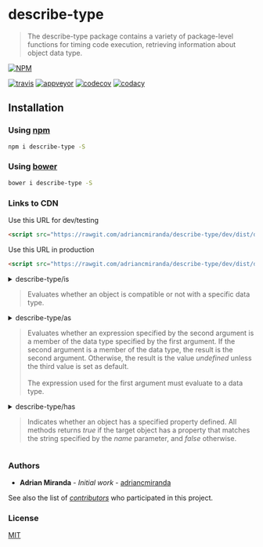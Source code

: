 # describe-type
> The describe-type package contains a variety of package-level functions for timing code execution, retrieving information about object data type.

[![NPM][nodei_status_image]][nodei_status_url]

[![travis][travis]][travis-url]
[![appveyor][appveyor]][appveyor-url]
[![codecov][codecov]][codecov-url]
[![codacy][codacy]][codacy-url]

<!-- [![saucelabs][saucelabs]][saucelabs-url] -->

## Installation

### Using [npm](https://www.npmjs.com/package/npm "A package manager for everything")
```bash
npm i describe-type -S 
```

### Using [bower](https://www.bower.io "A package manager for the web")
```bash
bower i describe-type -S 
```

### Links to CDN

Use this URL for dev/testing

```html
<script src="https://rawgit.com/adriancmiranda/describe-type/dev/dist/describe-type.umd.js"></script>
```

Use this URL in production

```html
<script src="https://rawgit.com/adriancmiranda/describe-type/dev/dist/describe-type.umd.min.js"></script>
```

<details><summary><a>describe-type/is</a>

> Evaluates whether an object is compatible or not with a specific data type.

</summary><p>

:heavy_exclamation_mark:
Use the _[is.a](#api-a.an.type)_, _[is.an](#api-a.an.type)_ or _[is.type](#api-a.an.type)_ function instead of the _instanceof_ or
_[toString.call][toString.call]_ function for type comparisons. 

#### Arguments

- **datatype**:[Function][Function] — The data type used to evaluate the _expression_ argument.
- **expression**:any — The value to check against the data type specified.

##### Result
- [Boolean][Boolean] — A value of _true_ if _datatype_ is compatible with the data type specified in _expression_, and _false_ otherwise.

#### Example 

The following example creates an instance of the _Sprite_ class named _mySprite_ and uses the _[is.type](#api-a.an.type)_ function to test whether _mySprite_ is an instance of the _Sprite_.

```js
class Sprite {}
var mySprite = new Sprite();
console.log(is.type(Sprite, mySprite)); // true
console.log(is.type(Number, mySprite)); // false
console.log(is.type(Function, mySprite)); // false
```

### API

##### Common
- [a](#api-a.an.type)(expected :Function, value :any) :boolean
- [an](#api-a.an.type)(expected :Function, value :any) :boolean
- [type](#api-a.an.type)(expected :Function, value :any) :boolean
- [instanceOf](#api-instanceOf)(expected :Function, value :any) :boolean
- [defined](#api-defined)(value :any) :boolean
- [undef](#api-undef)(value :any) :boolean
- [nil](#api-nil)(value :any) :boolean
- [unfilled](#api-unfilled)(value :any) :boolean
- [filled](#api-filled)(value :any) :boolean
- [empty](#api-empty)(value :any) :boolean
- [equal](#api-equal)(valueA :any, valueB :any) :boolean
- [primitive](#api-primitive)(value :any) :boolean
- [exotic](#api-exotic)(value :any) :boolean
- [enumerable](#api-enumerable)(value :any) :boolean
- [hosted](#api-hosted)(key :string | number, host :object) :boolean
- [within](#api-within)(value :number, start :number, finish :number) :boolean

##### Arguments
- [args](#api-args)(value :any) :boolean
- [args.empty](#api-args.empty)(value :any) :boolean

##### Array
- [arraylike](#api-arraylike)(value :any) :boolean
- [arraylike.empty](#api-arraylike.empty)(value :any) :boolean
- [array](#api-array)(value :any) :boolean
- [array.of](#api-array.of)(expected :Function, value :any) :boolean
- [array.empty](#api-array.empty)(value :any) :boolean

##### Object
- [object](#api-object)(value :any) :boolean
- [object.empty](#api-object.empty)(value :any) :boolean

##### RegExp
- [regexp](#api-regexp)(value :any) :boolean
- [regexp.string](#api-regexp.string)(value :any) :boolean
- [regexp.flags](#api-regexp.flags)(value :any) :boolean

##### Stream
- [stream](#api-stream)(value :any) :boolean
- [stream.duplex](#api-stream.duplex)(value :any) :boolean
- [stream.transform](#api-stream.transform)(value :any) :boolean
- [stream.readable](#api-stream.readable)(value :any) :boolean
- [stream.writable](#api-stream.writable)(value :any) :boolean

##### String
- [string](#api-string)(value :any) :boolean
- [string.empty](#api-string.empty)(value :any) :boolean

##### Function
- [fn](#api-fn)(value :any) :boolean
- [fn.native](#api-fn.native)(value :any) :boolean
- [fn.callable](#api-fn.callable)(value :any) :boolean
- [fn.caste](#api-fn.caste)(value :any) :boolean

##### Boolean
- [bool](#api-bool)(value :any) :boolean

##### Date
- [date](#api-date)(value :any) :boolean

##### Number
- [number](#api-number)(value :any) :boolean
- [numeric](#api-numeric)(value :any) :boolean
- [int](#api-int)(value :any) :boolean
- [uint](#api-uint)(value :any) :boolean
- [infinity](#api-infinity)(value :any) :boolean
- [nan](#api-nan)(value :any) :boolean
- [odd](#api-odd)(value :any) :boolean
- [even](#api-even)(value :any) :boolean
- [decimal](#api-decimal)(value :any) :boolean
- [min](#api-min)(value: any, others: any[]) :boolean
- [max](#api-max)(value: any, others: any[]) :boolean

##### Error
- [error](#api-error)(value :any) :boolean

##### Symbol
- [symbol](#api-symbol)(value :any) :boolean

##### Element
- [element](#api-element)(value :any) :boolean

##### Buffer
- [buffer](#api-buffer)(value :any) :boolean

##### JSON
- [jsonlike](#api-jsonlike)(value :any) :boolean

##### Encoded binary
- [base64](#api-base64)(value :any) :boolean
- [hex](#api-hex)(value :any) :boolean

##### Colors
- [hexadecimal](#api-hexadecimal)(value :any) :boolean
- [rgb](#api-rgb)(value :any) :boolean
- [rgba](#api-rgba)(value :any) :boolean
<hr>


#### Common

<!-- is/a, an or type -->

<table id="api-a.an.type"><thead><tr>
<th width="90" align="center">☔️</th>
<th width="790" align="left"><a href="#common">▴</a>is: A, An or Type</th>
</tr></thead><tbody>
<tr><td>

[UMD][umd:is] </td><td>
  
```html
<script src="https://rawgit.com/adriancmiranda/describe-type/master/dist/describe-type.is.umd.js"></script>
<script>is.a(expected, value);</script>
```
</td></tr><tr style="background-color: #fff!important;"><td>

[CJS][cjs:is/type] </td><td>

```js
const an = require('describe-type/is/an');
an(expected, value);
```
</td></tr><tr><td>

[ES6][es6:is/type] </td><td>

```js
import type from 'describe-type/is/type.next';
type(expected, value);
```
</td></tr></tbody></table>


<!-- is/instanceOf -->

<table id="api-instanceOf"><thead><tr>
<th width="90" align="center">☔️</th>
<th width="790" align="left"><a href="#common">▴</a>is: Instance of</th>
</tr></thead><tbody>
<tr><td>

[UMD][umd:is] </td><td>
  
```html
<script src="https://rawgit.com/adriancmiranda/describe-type/master/dist/describe-type.is.umd.js"></script>
<script>is.instanceOf(expected, value);</script>
```
</td></tr><tr style="background-color: #fff!important;"><td>

[CJS][cjs:is/instanceOf] </td><td>

```js
const instanceOf = require('describe-type/is/instanceOf');
instanceOf(expected, value);
```
</td></tr><tr><td>

[ES6][es6:is/instanceOf] </td><td>

```js
import instanceOf from 'describe-type/is/instanceOf.next';
instanceOf(expected, value);
```
</td></tr></tbody></table>


<!-- is/defined -->

<table id="api-defined"><thead><tr>
<th width="90" align="center">☔️</th>
<th width="790" align="left"><a href="#common">▴</a>is: Defined</th>
</tr></thead><tbody>
<tr><td>

[UMD][umd:is] </td><td>
  
```html
<script src="https://rawgit.com/adriancmiranda/describe-type/master/dist/describe-type.is.umd.js"></script>
<script>is.defined(value);</script>
```
</td></tr><tr style="background-color: #fff!important;"><td>

[CJS][cjs:is/defined] </td><td>

```js
const defined = require('describe-type/is/defined');
defined(value);
```
</td></tr><tr><td>

[ES6][es6:is/defined] </td><td>

```js
import defined from 'describe-type/is/defined.next';
defined(value);
```
</td></tr></tbody></table>


<!-- is/undef -->

<table id="api-undef"><thead><tr>
<th width="90" align="center">☔️</th>
<th width="790" align="left"><a href="#common">▴</a>is: undefined</th>
</tr></thead><tbody>
<tr><td>

[UMD][umd:is] </td><td>
  
```html
<script src="https://rawgit.com/adriancmiranda/describe-type/master/dist/describe-type.is.umd.js"></script>
<script>is.undef(value);</script>
```
</td></tr><tr style="background-color: #fff!important;"><td>

[CJS][cjs:is/undef] </td><td>

```js
const undef = require('describe-type/is/undef');
undef(value);
```
</td></tr><tr><td>

[ES6][es6:is/undef] </td><td>

```js
import undef from 'describe-type/is/undef.next';
undef(value);
```
</td></tr></tbody></table>


<!-- is/nil -->

<table id="api-nil"><thead><tr>
<th width="90" align="center">☔️</th>
<th width="790" align="left"><a href="#common">▴</a>is: null</th>
</tr></thead><tbody>
<tr><td>

[UMD][umd:is] </td><td>
  
```html
<script src="https://rawgit.com/adriancmiranda/describe-type/master/dist/describe-type.is.umd.js"></script>
<script>is.nil(value);</script>
```
</td></tr><tr style="background-color: #fff!important;"><td>

[CJS][cjs:is/nil] </td><td>

```js
const nil = require('describe-type/is/nil');
nil(value);
```
</td></tr><tr><td>

[ES6][es6:is/nil] </td><td>

```js
import nil from 'describe-type/is/nil.next';
nil(value);
```
</td></tr></tbody></table>


<!-- is/unfilled -->

<table id="api-unfilled"><thead><tr>
<th width="90" align="center">☔️</th>
<th width="790" align="left"><a href="#common">▴</a>is: Unfilled</th>
</tr></thead><tbody>
<tr><td>

[UMD][umd:is] </td><td>
  
```html
<script src="https://rawgit.com/adriancmiranda/describe-type/master/dist/describe-type.is.umd.js"></script>
<script>is.unfilled(value);</script>
```
</td></tr><tr style="background-color: #fff!important;"><td>

[CJS][cjs:is/unfilled] </td><td>

```js
const unfilled = require('describe-type/is/unfilled');
unfilled(value);
```
</td></tr><tr><td>

[ES6][es6:is/unfilled] </td><td>

```js
import unfilled from 'describe-type/is/unfilled.next';
unfilled(value);
```
</td></tr></tbody></table>


<!-- is/filled -->

<table id="api-filled"><thead><tr>
<th width="90" align="center">☔️</th>
<th width="790" align="left"><a href="#common">▴</a>is: Filled</th>
</tr></thead><tbody>
<tr><td>

[UMD][umd:is] </td><td>
  
```html
<script src="https://rawgit.com/adriancmiranda/describe-type/master/dist/describe-type.is.umd.js"></script>
<script>is.filled(value);</script>
```
</td></tr><tr style="background-color: #fff!important;"><td>

[CJS][cjs:is/filled] </td><td>

```js
const filled = require('describe-type/is/filled');
filled(value);
```
</td></tr><tr><td>

[ES6][es6:is/filled] </td><td>

```js
import filled from 'describe-type/is/filled.next';
filled(value);
```
</td></tr></tbody></table>


<!-- is/empty -->

<table id="api-empty"><thead><tr>
<th width="90" align="center">☔️</th>
<th width="790" align="left"><a href="#common">▴</a>is: Empty</th>
</tr></thead><tbody>
<tr><td>

[UMD][umd:is] </td><td>
  
```html
<script src="https://rawgit.com/adriancmiranda/describe-type/master/dist/describe-type.is.umd.js"></script>
<script>is.empty(value);</script>
```
</td></tr><tr style="background-color: #fff!important;"><td>

[CJS][cjs:is/empty] </td><td>

```js
const empty = require('describe-type/is/empty');
empty(value);
```
</td></tr><tr><td>

[ES6][es6:is/empty] </td><td>

```js
import empty from 'describe-type/is/empty.next';
empty(value);
```
</td></tr></tbody></table>


<!-- is/equal -->

<table id="api-equal"><thead><tr>
<th width="90" align="center">☔️</th>
<th width="790" align="left"><a href="#common">▴</a>is: Equal</th>
</tr></thead><tbody>
<tr><td>

[UMD][umd:is] </td><td>
  
```html
<script src="https://rawgit.com/adriancmiranda/describe-type/master/dist/describe-type.is.umd.js"></script>
<script>is.equal(valueA, valueB);</script>
```
</td></tr><tr style="background-color: #fff!important;"><td>

[CJS][cjs:is/equal] </td><td>

```js
const equal = require('describe-type/is/equal');
equal(valueA, valueB);
```
</td></tr><tr><td>

[ES6][es6:is/equal] </td><td>

```js
import equal from 'describe-type/is/equal.next';
equal(valueA, valueB);
```
</td></tr></tbody></table>


<!-- is/primitive -->

<table id="api-primitive"><thead><tr>
<th width="90" align="center">☔️</th>
<th width="790" align="left"><a href="#common">▴</a>is: Primitive</th>
</tr></thead><tbody>
<tr><td>

[UMD][umd:is] </td><td>
  
```html
<script src="https://rawgit.com/adriancmiranda/describe-type/master/dist/describe-type.is.umd.js"></script>
<script>is.primitive(value);</script>
```
</td></tr><tr style="background-color: #fff!important;"><td>

[CJS][cjs:is/primitive] </td><td>

```js
const primitive = require('describe-type/is/primitive');
primitive(value);
```
</td></tr><tr><td>

[ES6][es6:is/primitive] </td><td>

```js
import primitive from 'describe-type/is/primitive.next';
primitive(value);
```
</td></tr></tbody></table>


<!-- is/exotic -->

<table id="api-exotic"><thead><tr>
<th width="90" align="center">☔️</th>
<th width="790" align="left"><a href="#common">▴</a>is: Exotic</th>
</tr></thead><tbody>
<tr><td>

[UMD][umd:is] </td><td>
  
```html
<script src="https://rawgit.com/adriancmiranda/describe-type/master/dist/describe-type.is.umd.js"></script>
<script>is.exotic(value);</script>
```
</td></tr><tr style="background-color: #fff!important;"><td>

[CJS][cjs:is/exotic] </td><td>

```js
const exotic = require('describe-type/is/exotic');
exotic(value);
```
</td></tr><tr><td>

[ES6][es6:is/exotic] </td><td>

```js
import exotic from 'describe-type/is/exotic.next';
exotic(value);
```
</td></tr></tbody></table>


<!-- is/enumerable -->

<table id="api-enumerable"><thead><tr>
<th width="90" align="center">☔️</th>
<th width="790" align="left"><a href="#common">▴</a>is: Enumerable</th>
</tr></thead><tbody>
<tr><td>

[UMD][umd:is] </td><td>
  
```html
<script src="https://rawgit.com/adriancmiranda/describe-type/master/dist/describe-type.is.umd.js"></script>
<script>is.enumerable(value);</script>
```
</td></tr><tr style="background-color: #fff!important;"><td>

[CJS][cjs:is/enumerable] </td><td>

```js
const enumerable = require('describe-type/is/enumerable');
enumerable(value);
```
</td></tr><tr><td>

[ES6][es6:is/enumerable] </td><td>

```js
import enumerable from 'describe-type/is/enumerable.next';
enumerable(value);
```
</td></tr></tbody></table>


<!-- is/hosted -->

<table id="api-hosted"><thead><tr>
<th width="90" align="center">☔️</th>
<th width="790" align="left"><a href="#common">▴</a>is: Hosted</th>
</tr></thead><tbody>
<tr><td>

[UMD][umd:is] </td><td>
  
```html
<script src="https://rawgit.com/adriancmiranda/describe-type/master/dist/describe-type.is.umd.js"></script>
<script>is.hosted(key, host);</script>
```
</td></tr><tr style="background-color: #fff!important;"><td>

[CJS][cjs:is/hosted] </td><td>

```js
const hosted = require('describe-type/is/hosted');
hosted(key, host);
```
</td></tr><tr><td>

[ES6][es6:is/hosted] </td><td>

```js
import hosted from 'describe-type/is/hosted.next';
hosted(key, host);
```
</td></tr></tbody></table>


<!-- is/within -->

<table id="api-within"><thead><tr>
<th width="90" align="center">☔️</th>
<th width="790" align="left"><a href="#common">▴</a>is: Within</th>
</tr></thead><tbody>
<tr><td>

[UMD][umd:is] </td><td>
  
```html
<script src="https://rawgit.com/adriancmiranda/describe-type/master/dist/describe-type.is.umd.js"></script>
<script>is.within(value, start, finish);</script>
```
</td></tr><tr style="background-color: #fff!important;"><td>

[CJS][cjs:is/within] </td><td>

```js
const within = require('describe-type/is/within');
within(value, start, finish);
```
</td></tr><tr><td>

[ES6][es6:is/within] </td><td>

```js
import within from 'describe-type/is/within.next';
within(value, start, finish);
```
</td></tr></tbody></table>


#### Arguments

<!-- is/args/ -->

<table id="api-args"><thead><tr>
<th width="90" align="center">☔️</th>
<th width="790" align="left"><a href="#arguments-1">▴</a>is: Arguments</th>
</tr></thead><tbody>
<tr><td>

[UMD][umd:is] </td><td>
  
```html
<script src="https://rawgit.com/adriancmiranda/describe-type/master/dist/describe-type.is.umd.js"></script>
<script>is.args(value);</script>
```
</td></tr><tr style="background-color: #fff!important;"><td>

[CJS][cjs:is/args] </td><td>

```js
const args = require('describe-type/is/args');
args(value);
```
</td></tr><tr><td>

[ES6][es6:is/args] </td><td>

```js
import args from 'describe-type/is/args/index.next';
args(value);
```
</td></tr></tbody></table>


<!-- is/args/empty -->

<table id="api-args.empty"><thead><tr>
<th width="90" align="center">☔️</th>
<th width="790" align="left"><a href="#arguments-1">▴</a>is: Arguments empty</th>
</tr></thead><tbody>
<tr><td>

[UMD][umd:is] </td><td>
  
```html
<script src="https://rawgit.com/adriancmiranda/describe-type/master/dist/describe-type.is.umd.js"></script>
<script>is.args.empty(value);</script>
```
</td></tr><tr style="background-color: #fff!important;"><td>

[CJS][cjs:is/args/args.empty] </td><td>

```js
const argsEmpty = require('describe-type/is/args/args.empty');
argsEmpty(value);
```
</td></tr><tr><td>

[ES6][es6:is/args/args.empty] </td><td>

```js
import argsEmpty from 'describe-type/is/args/args.empty.next';
argsEmpty(value);
```
</td></tr></tbody></table>


#### Array

<!-- is/arraylike/ -->

<table id="api-arraylike"><thead><tr>
<th width="90" align="center">☔️</th>
<th width="790" align="left"><a href="#array">▴</a>is: Arraylike</th>
</tr></thead><tbody>
<tr><td>

[UMD][umd:is] </td><td>
  
```html
<script src="https://rawgit.com/adriancmiranda/describe-type/master/dist/describe-type.is.umd.js"></script>
<script>is.arraylike(value);</script>
```
</td></tr><tr style="background-color: #fff!important;"><td>

[CJS][cjs:is/arraylike] </td><td>

```js
const arraylike = require('describe-type/is/arraylike');
arraylike(value);
```
</td></tr><tr><td>

[ES6][es6:is/arraylike] </td><td>

```js
import arraylike from 'describe-type/is/arraylike/index.next';
arraylike(value);
```
</td></tr></tbody></table>


<!-- is/arraylike/arraylike.empty -->

<table id="api-arraylike.empty"><thead><tr>
<th width="90" align="center">☔️</th>
<th width="790" align="left"><a href="#array">▴</a>is: Arraylike empty</th>
</tr></thead><tbody>
<tr><td>

[UMD][umd:is] </td><td>
  
```html
<script src="https://rawgit.com/adriancmiranda/describe-type/master/dist/describe-type.is.umd.js"></script>
<script>is.arraylike.empty(value);</script>
```
</td></tr><tr style="background-color: #fff!important;"><td>

[CJS][cjs:is/arraylike/arraylike.empty] </td><td>

```js
const arraylikeEmpty = require('describe-type/is/arraylike/arraylike.empty');
arraylikeEmpty(value);
```
</td></tr><tr><td>

[ES6][es6:is/arraylike/arraylike.empty] </td><td>

```js
import arraylikeEmpty from 'describe-type/is/arraylike/arraylike.empty.next';
arraylikeEmpty(value);
```
</td></tr></tbody></table>


<!-- is/array/ -->

<table id="api-array"><thead><tr>
<th width="90" align="center">☔️</th>
<th width="790" align="left"><a href="#array">▴</a>is: Array</th>
</tr></thead><tbody>
<tr><td>

[UMD][umd:is] </td><td>
  
```html
<script src="https://rawgit.com/adriancmiranda/describe-type/master/dist/describe-type.is.umd.js"></script>
<script>is.array(value);</script>
```
</td></tr><tr style="background-color: #fff!important;"><td>

[CJS][cjs:is/array] </td><td>

```js
const array = require('describe-type/is/array');
array(value);
```
</td></tr><tr><td>

[ES6][es6:is/array] </td><td>

```js
import array from 'describe-type/is/array/index.next';
array(value);
```
</td></tr></tbody></table>


<!-- is/array/array.empty -->

<table id="api-array.empty"><thead><tr>
<th width="90" align="center">☔️</th>
<th width="790" align="left"><a href="#array">▴</a>is: Array empty</th>
</tr></thead><tbody>
<tr><td>

[UMD][umd:is] </td><td>
  
```html
<script src="https://rawgit.com/adriancmiranda/describe-type/master/dist/describe-type.is.umd.js"></script>
<script>is.array.empty(value);</script>
```
</td></tr><tr style="background-color: #fff!important;"><td>

[CJS][cjs:is/array/array.empty] </td><td>

```js
const arrayEmpty = require('describe-type/is/array/array.empty');
arrayEmpty(value);
```
</td></tr><tr><td>

[ES6][es6:is/array/array.empty] </td><td>

```js
import arrayEmpty from 'describe-type/is/array/array.empty.next';
arrayEmpty(value);
```
</td></tr></tbody></table>

<!-- is/array/array.of -->

<table id="api-array.of"><thead><tr>
<th width="90" align="center">☔️</th>
<th width="790" align="left"><a href="#array">▴</a>is: Array of</th>
</tr></thead><tbody>
<tr><td>

[UMD][umd:is] </td><td>
  
```html
<script src="https://rawgit.com/adriancmiranda/describe-type/master/dist/describe-type.is.umd.js"></script>
<script>is.array.of(value);</script>
```
</td></tr><tr style="background-color: #fff!important;"><td>

[CJS][cjs:is/array/array.of] </td><td>

```js
const arrayOf = require('describe-type/is/array/array.of');
arrayOf(value);
```
</td></tr><tr><td>

[ES6][es6:is/array/array.of] </td><td>

```js
import arrayOf from 'describe-type/is/array/array.of.next';
arrayOf(value);
```
</td></tr></tbody></table>


#### Object

<!-- is/object/ -->

<table id="api-object"><thead><tr>
<th width="90" align="center">☔️</th>
<th width="790" align="left"><a href="#object">▴</a>is: Object</th>
</tr></thead><tbody>
<tr><td>

[UMD][umd:is] </td><td>
  
```html
<script src="https://rawgit.com/adriancmiranda/describe-type/master/dist/describe-type.is.umd.js"></script>
<script>is.object(value);</script>
```
</td></tr><tr style="background-color: #fff!important;"><td>

[CJS][cjs:is/object] </td><td>

```js
const object = require('describe-type/is/object');
object(value);
```
</td></tr><tr><td>

[ES6][es6:is/object] </td><td>

```js
import object from 'describe-type/is/object/index.next';
object(value);
```
</td></tr></tbody></table>


<!-- is/object/object.empty -->

<table id="api-object.empty"><thead><tr>
<th width="90" align="center">☔️</th>
<th width="790" align="left"><a href="#object">▴</a>is: Object empty</th>
</tr></thead><tbody>
<tr><td>

[UMD][umd:is] </td><td>
  
```html
<script src="https://rawgit.com/adriancmiranda/describe-type/master/dist/describe-type.is.umd.js"></script>
<script>is.object.empty(value);</script>
```
</td></tr><tr style="background-color: #fff!important;"><td>

[CJS][cjs:is/object/object.empty] </td><td>

```js
const objectEmpty = require('describe-type/is/object/object.empty');
objectEmpty(value);
```
</td></tr><tr><td>

[ES6][es6:is/object/object.empty] </td><td>

```js
import objectEmpty from 'describe-type/is/object/object.empty.next';
objectEmpty(value);
```
</td></tr></tbody></table>


#### RegExp

<!-- is/regexp/ -->

<table id="api-regexp"><thead><tr>
<th width="90" align="center">☔️</th>
<th width="790" align="left"><a href="#regexp">▴</a>is: RegExp</th>
</tr></thead><tbody>
<tr><td>

[UMD][umd:is] </td><td>
  
```html
<script src="https://rawgit.com/adriancmiranda/describe-type/master/dist/describe-type.is.umd.js"></script>
<script>is.regexp(value);</script>
```
</td></tr><tr style="background-color: #fff!important;"><td>

[CJS][cjs:is/regexp] </td><td>

```js
const regexp = require('describe-type/is/regexp');
regexp(value);
```
</td></tr><tr><td>

[ES6][es6:is/regexp] </td><td>

```js
import regexp from 'describe-type/is/regexp/index.next';
regexp(value);
```
</td></tr></tbody></table>


<!-- is/regexp/regexp.string -->

<table id="api-regexp.string"><thead><tr>
<th width="90" align="center">☔️</th>
<th width="790" align="left"><a href="#regexp">▴</a>is: RegExp String</th>
</tr></thead><tbody>
<tr><td>

[UMD][umd:is] </td><td>
  
```html
<script src="https://rawgit.com/adriancmiranda/describe-type/master/dist/describe-type.is.umd.js"></script>
<script>is.regexp.string(value);</script>
```
</td></tr><tr style="background-color: #fff!important;"><td>

[CJS][cjs:is/regexp/regexp.string] </td><td>

```js
const regexpString = require('describe-type/is/regexp/regexp.string');
regexpString(value);
```
</td></tr><tr><td>

[ES6][es6:is/regexp/regexp.string] </td><td>

```js
import regexpString from 'describe-type/is/regexp/regexp.string.next';
regexpString(value);
```
</td></tr></tbody></table>


<!-- is/regexp/regexp.flags -->

<table id="api-regexp.flags"><thead><tr>
<th width="90" align="center">☔️</th>
<th width="790" align="left"><a href="#regexp">▴</a>is: RegExp Flags</th>
</tr></thead><tbody>
<tr><td>

[UMD][umd:is] </td><td>
  
```html
<script src="https://rawgit.com/adriancmiranda/describe-type/master/dist/describe-type.is.umd.js"></script>
<script>is.regexp.flags(value);</script>
```
</td></tr><tr style="background-color: #fff!important;"><td>

[CJS][cjs:is/regexp/regexp.flags] </td><td>

```js
const regexpFlags = require('describe-type/is/regexp/regexp.flags');
regexpFlags(value);
```
</td></tr><tr><td>

[ES6][es6:is/regexp/regexp.flags] </td><td>

```js
import regexpFlags from 'describe-type/is/regexp/regexp.flags.next';
regexpFlags(value);
```
</td></tr></tbody></table>


#### Stream

<!-- is/stream/ -->

<table id="api-stream"><thead><tr>
<th width="90" align="center">☔️</th>
<th width="790" align="left"><a href="#stream">▴</a>is: Stream</th>
</tr></thead><tbody>
<tr><td>

[UMD][umd:is] </td><td>
  
```html
<script src="https://rawgit.com/adriancmiranda/describe-type/master/dist/describe-type.is.umd.js"></script>
<script>is.stream(value);</script>
```
</td></tr><tr style="background-color: #fff!important;"><td>

[CJS][cjs:is/stream] </td><td>

```js
const stream = require('describe-type/is/stream');
stream(value);
```
</td></tr><tr><td>

[ES6][es6:is/stream] </td><td>

```js
import stream from 'describe-type/is/stream/index.next';
stream(value);
```
</td></tr></tbody></table>


<!-- is/stream/stream.duplex -->

<table id="api-stream.duplex"><thead><tr>
<th width="90" align="center">☔️</th>
<th width="790" align="left"><a href="#stream">▴</a>is: Stream duplex</th>
</tr></thead><tbody>
<tr><td>

[UMD][umd:is] </td><td>
  
```html
<script src="https://rawgit.com/adriancmiranda/describe-type/master/dist/describe-type.is.umd.js"></script>
<script>is.stream.duplex(value);</script>
```
</td></tr><tr style="background-color: #fff!important;"><td>

[CJS][cjs:is/stream/stream.duplex] </td><td>

```js
const streamDuplex = require('describe-type/is/stream/stream.duplex');
streamDuplex(value);
```
</td></tr><tr><td>

[ES6][es6:is/stream/stream.duplex] </td><td>

```js
import streamDuplex from 'describe-type/is/stream/stream.duplex.next';
streamDuplex(value);
```
</td></tr></tbody></table>


<!-- is/stream/stream.transform -->

<table id="api-stream.transform"><thead><tr>
<th width="90" align="center">☔️</th>
<th width="790" align="left"><a href="#stream">▴</a>is: Stream transform</th>
</tr></thead><tbody>
<tr><td>

[UMD][umd:is] </td><td>
  
```html
<script src="https://rawgit.com/adriancmiranda/describe-type/master/dist/describe-type.is.umd.js"></script>
<script>is.stream.transform(value);</script>
```
</td></tr><tr style="background-color: #fff!important;"><td>

[CJS][cjs:is/stream/stream.transform] </td><td>

```js
const streamTransform = require('describe-type/is/stream/stream.transform');
streamTransform(value);
```
</td></tr><tr><td>

[ES6][es6:is/stream/stream.transform] </td><td>

```js
import streamTransform from 'describe-type/is/stream/stream.transform.next';
streamTransform(value);
```
</td></tr></tbody></table>


<!-- is/stream/stream.readable -->

<table id="api-stream.readable"><thead><tr>
<th width="90" align="center">☔️</th>
<th width="790" align="left"><a href="#stream">▴</a>is: Stream readable</th>
</tr></thead><tbody>
<tr><td>

[UMD][umd:is] </td><td>
  
```html
<script src="https://rawgit.com/adriancmiranda/describe-type/master/dist/describe-type.is.umd.js"></script>
<script>is.stream.readable(value);</script>
```
</td></tr><tr style="background-color: #fff!important;"><td>

[CJS][cjs:is/stream/stream.readable] </td><td>

```js
const streamReadable = require('describe-type/is/stream/stream.readable');
streamReadable(value);
```
</td></tr><tr><td>

[ES6][es6:is/stream/stream.readable] </td><td>

```js
import streamReadable from 'describe-type/is/stream/stream.readable.next';
streamReadable(value);
```
</td></tr></tbody></table>


<!-- is/stream/stream.writable -->

<table id="api-stream.writable"><thead><tr>
<th width="90" align="center">☔️</th>
<th width="790" align="left"><a href="#stream">▴</a>is: Stream writable</th>
</tr></thead><tbody>
<tr><td>

[UMD][umd:is] </td><td>
  
```html
<script src="https://rawgit.com/adriancmiranda/describe-type/master/dist/describe-type.is.umd.js"></script>
<script>is.stream.writable(value);</script>
```
</td></tr><tr style="background-color: #fff!important;"><td>

[CJS][cjs:is/stream/stream.writable] </td><td>

```js
const streamWritable = require('describe-type/is/stream/stream.writable');
streamWritable(value);
```
</td></tr><tr><td>

[ES6][es6:is/stream/stream.writable] </td><td>

```js
import streamWritable from 'describe-type/is/stream/stream.writable.next';
streamWritable(value);
```
</td></tr></tbody></table>


#### String

<!-- is/string/ -->

<table id="api-string"><thead><tr>
<th width="90" align="center">☔️</th>
<th width="790" align="left"><a href="#string">▴</a>is: String</th>
</tr></thead><tbody>
<tr><td>

[UMD][umd:is] </td><td>
  
```html
<script src="https://rawgit.com/adriancmiranda/describe-type/master/dist/describe-type.is.umd.js"></script>
<script>is.string(value);</script>
```
</td></tr><tr style="background-color: #fff!important;"><td>

[CJS][cjs:is/string] </td><td>

```js
const string = require('describe-type/is/string');
string(value);
```
</td></tr><tr><td>

[ES6][es6:is/string] </td><td>

```js
import string from 'describe-type/is/string/index.next';
string(value);
```
</td></tr></tbody></table>


<!-- is/string/string.empty -->

<table id="api-string.empty"><thead><tr>
<th width="90" align="center">☔️</th>
<th width="790" align="left"><a href="#string">▴</a>is: String empty</th>
</tr></thead><tbody>
<tr><td>

[UMD][umd:is] </td><td>
  
```html
<script src="https://rawgit.com/adriancmiranda/describe-type/master/dist/describe-type.is.umd.js"></script>
<script>is.string.empty(value);</script>
```
</td></tr><tr style="background-color: #fff!important;"><td>

[CJS][cjs:is/string/string.empty] </td><td>

```js
const stringEmpty = require('describe-type/is/string/string.empty');
stringEmpty(value);
```
</td></tr><tr><td>

[ES6][es6:is/string/string.empty] </td><td>

```js
import stringEmpty from 'describe-type/is/string/string.empty.next';
stringEmpty(value);
```
</td></tr></tbody></table>


#### Function

<!-- is/fn/ -->

<table id="api-fn"><thead><tr>
<th width="90" align="center">☔️</th>
<th width="790" align="left"><a href="#function">▴</a>is: Function</th>
</tr></thead><tbody>
<tr><td>

[UMD][umd:is] </td><td>
  
```html
<script src="https://rawgit.com/adriancmiranda/describe-type/master/dist/describe-type.is.umd.js"></script>
<script>is.fn(value);</script>
```
</td></tr><tr style="background-color: #fff!important;"><td>

[CJS][cjs:is/fn] </td><td>

```js
const fn = require('describe-type/is/fn');
fn(value);
```
</td></tr><tr><td>

[ES6][es6:is/fn] </td><td>

```js
import fn from 'describe-type/is/fn/index.next';
fn(value);
```
</td></tr></tbody></table>


<!-- is/fn/fn.native -->

<table id="api-fn.native"><thead><tr>
<th width="90" align="center">☔️</th>
<th width="790" align="left"><a href="#function">▴</a>is: Function Native</th>
</tr></thead><tbody>
<tr><td>

[UMD][umd:is] </td><td>
  
```html
<script src="https://rawgit.com/adriancmiranda/describe-type/master/dist/describe-type.is.umd.js"></script>
<script>is.fn.native(value);</script>
```
</td></tr><tr style="background-color: #fff!important;"><td>

[CJS][cjs:is/fn/fn.native] </td><td>

```js
const fnNative = require('describe-type/is/fn/fn.native');
fnNative(value);
```
</td></tr><tr><td>

[ES6][es6:is/fn/fn.native] </td><td>

```js
import fnNative from 'describe-type/is/fn/fn.native.next';
fnNative(value);
```
</td></tr></tbody></table>


<!-- is/fn/fn.callable -->

<table id="api-fn.callable"><thead><tr>
<th width="90" align="center">☔️</th>
<th width="790" align="left"><a href="#function">▴</a>is: Function Callable</th>
</tr></thead><tbody>
<tr><td>

[UMD][umd:is] </td><td>
  
```html
<script src="https://rawgit.com/adriancmiranda/describe-type/master/dist/describe-type.is.umd.js"></script>
<script>is.fn.callable(value);</script>
```
</td></tr><tr style="background-color: #fff!important;"><td>

[CJS][cjs:is/fn/fn.callable] </td><td>

```js
const fnCallable = require('describe-type/is/fn/fn.callable');
fnCallable(value);
```
</td></tr><tr><td>

[ES6][es6:is/fn/fn.callable] </td><td>

```js
import fnCallable from 'describe-type/is/fn/fn.callable.next';
fnCallable(value);
```
</td></tr></tbody></table>


<!-- is/fn/fn.caste -->

<table id="api-fn.caste"><thead><tr>
<th width="90" align="center">☔️</th>
<th width="790" align="left"><a href="#function">▴</a>is: Class</th>
</tr></thead><tbody>
<tr><td>

[UMD][umd:is] </td><td>

```html
<script src="https://rawgit.com/adriancmiranda/describe-type/master/dist/describe-type.is.umd.js"></script>
<script>is.fn.caste(value);</script>
```
</td></tr><tr style="background-color: #fff!important;"><td>

[CJS][cjs:is/fn/fn.caste] </td><td>

```js
const fnCaste = require('describe-type/is/fn/fn.caste');
fnCaste(value);
```
</td></tr><tr><td>

[ES6][es6:is/fn/fn.caste] </td><td>

```js
import fnCaste from 'describe-type/is/fn/fn.caste.next';
fnCaste(value);
```
</td></tr></tbody></table>


#### Boolean

<!-- is/bool -->

<table id="api-bool"><thead><tr>
<th width="90" align="center">☔️</th>
<th width="790" align="left"><a href="#boolean">▴</a>is: Boolean</th>
</tr></thead><tbody>
<tr><td>

[UMD][umd:is] </td><td>
  
```html
<script src="https://rawgit.com/adriancmiranda/describe-type/master/dist/describe-type.is.umd.js"></script>
<script>is.bool(value);</script>
```
</td></tr><tr style="background-color: #fff!important;"><td>

[CJS][cjs:is/bool] </td><td>

```js
const bool = require('describe-type/is/bool');
bool(value);
```
</td></tr><tr><td>

[ES6][es6:is/bool] </td><td>

```js
import bool from 'describe-type/is/bool.next';
bool(value);
```
</td></tr></tbody></table>


#### Date

<!-- is/date -->

<table id="api-date"><thead><tr>
<th width="90" align="center">☔️</th>
<th width="790" align="left"><a href="#date">▴</a>is: Date</th>
</tr></thead><tbody>
<tr><td>

[UMD][umd:is] </td><td>
  
```html
<script src="https://rawgit.com/adriancmiranda/describe-type/master/dist/describe-type.is.umd.js"></script>
<script>is.date(value);</script>
```
</td></tr><tr style="background-color: #fff!important;"><td>

[CJS][cjs:is/date] </td><td>

```js
const date = require('describe-type/is/date');
date(value);
```
</td></tr><tr><td>

[ES6][es6:is/date] </td><td>

```js
import date from 'describe-type/is/date.next';
date(value);
```
</td></tr></tbody></table>

#### Number

<!-- is/number -->

<table id="api-number"><thead><tr>
<th width="90" align="center">☔️</th>
<th width="790" align="left"><a href="#number">▴</a>is: Number</th>
</tr></thead><tbody>
<tr><td>

[UMD][umd:is] </td><td>
  
```html
<script src="https://rawgit.com/adriancmiranda/describe-type/master/dist/describe-type.is.umd.js"></script>
<script>is.number(value);</script>
```
</td></tr><tr style="background-color: #fff!important;"><td>

[CJS][cjs:is/number] </td><td>

```js
const number = require('describe-type/is/number');
number(value);
```
</td></tr><tr><td>

[ES6][es6:is/number] </td><td>

```js
import number from 'describe-type/is/number.next';
number(value);
```
</td></tr></tbody></table>


<!-- is/numeric -->

<table id="api-numeric"><thead><tr>
<th width="90" align="center">☔️</th>
<th width="790" align="left"><a href="#number">▴</a>is: Numeric</th>
</tr></thead><tbody>
<tr><td>

[UMD][umd:is] </td><td>
  
```html
<script src="https://rawgit.com/adriancmiranda/describe-type/master/dist/describe-type.is.umd.js"></script>
<script>is.numeric(value);</script>
```
</td></tr><tr style="background-color: #fff!important;"><td>

[CJS][cjs:is/numeric] </td><td>

```js
const numeric = require('describe-type/is/numeric');
numeric(value);
```
</td></tr><tr><td>

[ES6][es6:is/numeric] </td><td>

```js
import numeric from 'describe-type/is/numeric.next';
numeric(value);
```
</td></tr></tbody></table>


<!-- is/int -->

<table id="api-int"><thead><tr>
<th width="90" align="center">☔️</th>
<th width="790" align="left"><a href="#number">▴</a>is: Integer</th>
</tr></thead><tbody>
<tr><td>

[UMD][umd:is] </td><td>
  
```html
<script src="https://rawgit.com/adriancmiranda/describe-type/master/dist/describe-type.is.umd.js"></script>
<script>is.int(value);</script>
```
</td></tr><tr style="background-color: #fff!important;"><td>

[CJS][cjs:is/int] </td><td>

```js
const int = require('describe-type/is/int');
int(value);
```
</td></tr><tr><td>

[ES6][es6:is/int] </td><td>

```js
import int from 'describe-type/is/int.next';
int(value);
```
</td></tr></tbody></table>


<!-- is/uint -->

<table id="api-uint"><thead><tr>
<th width="90" align="center">☔️</th>
<th width="790" align="left"><a href="#number">▴</a>is: Unsigned integer</th>
</tr></thead><tbody>
<tr><td>

[UMD][umd:is] </td><td>
  
```html
<script src="https://rawgit.com/adriancmiranda/describe-type/master/dist/describe-type.is.umd.js"></script>
<script>is.uint(value);</script>
```
</td></tr><tr style="background-color: #fff!important;"><td>

[CJS][cjs:is/uint] </td><td>

```js
const uint = require('describe-type/is/uint');
uint(value);
```
</td></tr><tr><td>

[ES6][es6:is/uint] </td><td>

```js
import uint from 'describe-type/is/uint.next';
uint(value);
```
</td></tr></tbody></table>


<!-- is/infinity -->

<table id="api-infinity"><thead><tr>
<th width="90" align="center">☔️</th>
<th width="790" align="left"><a href="#number">▴</a>is: Infinity</th>
</tr></thead><tbody>
<tr><td>

[UMD][umd:is] </td><td>
  
```html
<script src="https://rawgit.com/adriancmiranda/describe-type/master/dist/describe-type.is.umd.js"></script>
<script>is.infinity(value);</script>
```
</td></tr><tr style="background-color: #fff!important;"><td>

[CJS][cjs:is/infinity] </td><td>

```js
const infinity = require('describe-type/is/infinity');
infinity(value);
```
</td></tr><tr><td>

[ES6][es6:is/infinity] </td><td>

```js
import infinity from 'describe-type/is/infinity.next';
infinity(value);
```
</td></tr></tbody></table>


<!-- is/nan -->

<table id="api-nan"><thead><tr>
<th width="90" align="center">☔️</th>
<th width="790" align="left"><a href="#number">▴</a>is: NaN</th>
</tr></thead><tbody>
<tr><td>

[UMD][umd:is] </td><td>
  
```html
<script src="https://rawgit.com/adriancmiranda/describe-type/master/dist/describe-type.is.umd.js"></script>
<script>is.nan(value);</script>
```
</td></tr><tr style="background-color: #fff!important;"><td>

[CJS][cjs:is/nan] </td><td>

```js
const nan = require('describe-type/is/nan');
nan(value);
```
</td></tr><tr><td>

[ES6][es6:is/nan] </td><td>

```js
import nan from 'describe-type/is/nan.next';
nan(value);
```
</td></tr></tbody></table>


<!-- is/odd -->

<table id="api-odd"><thead><tr>
<th width="90" align="center">☔️</th>
<th width="790" align="left"><a href="#number">▴</a>is: Odd</th>
</tr></thead><tbody>
<tr><td>

[UMD][umd:is] </td><td>
  
```html
<script src="https://rawgit.com/adriancmiranda/describe-type/master/dist/describe-type.is.umd.js"></script>
<script>is.odd(value);</script>
```
</td></tr><tr style="background-color: #fff!important;"><td>

[CJS][cjs:is/odd] </td><td>

```js
const odd = require('describe-type/is/odd');
odd(value);
```
</td></tr><tr><td>

[ES6][es6:is/odd] </td><td>

```js
import odd from 'describe-type/is/odd.next';
odd(value);
```
</td></tr></tbody></table>


<!-- is/even -->

<table id="api-even"><thead><tr>
<th width="90" align="center">☔️</th>
<th width="790" align="left"><a href="#number">▴</a>is: Even</th>
</tr></thead><tbody>
<tr><td>

[UMD][umd:is] </td><td>
  
```html
<script src="https://rawgit.com/adriancmiranda/describe-type/master/dist/describe-type.is.umd.js"></script>
<script>is.even(value);</script>
```
</td></tr><tr style="background-color: #fff!important;"><td>

[CJS][cjs:is/even] </td><td>

```js
const even = require('describe-type/is/even');
even(value);
```
</td></tr><tr><td>

[ES6][es6:is/even] </td><td>

```js
import even from 'describe-type/is/even.next';
even(value);
```
</td></tr></tbody></table>


<!-- is/decimal -->

<table id="api-decimal"><thead><tr>
<th width="90" align="center">☔️</th>
<th width="790" align="left"><a href="#number">▴</a>is: Decimal</th>
</tr></thead><tbody>
<tr><td>

[UMD][umd:is] </td><td>
  
```html
<script src="https://rawgit.com/adriancmiranda/describe-type/master/dist/describe-type.is.umd.js"></script>
<script>is.decimal(value);</script>
```
</td></tr><tr style="background-color: #fff!important;"><td>

[CJS][cjs:is/decimal] </td><td>

```js
const decimal = require('describe-type/is/decimal');
decimal(value);
```
</td></tr><tr><td>

[ES6][es6:is/decimal] </td><td>

```js
import decimal from 'describe-type/is/decimal.next';
decimal(value);
```
</td></tr></tbody></table>


<!-- is/min -->

<table id="api-min"><thead><tr>
<th width="90" align="center">☔️</th>
<th width="790" align="left"><a href="#number">▴</a>is: Minimum</th>
</tr></thead><tbody>
<tr><td>

[UMD][umd:is] </td><td>
  
```html
<script src="https://rawgit.com/adriancmiranda/describe-type/master/dist/describe-type.is.umd.js"></script>
<script>is.min(value, others);</script>
```
</td></tr><tr style="background-color: #fff!important;"><td>

[CJS][cjs:is/min] </td><td>

```js
const min = require('describe-type/is/min');
min(value, others);
```
</td></tr><tr><td>

[ES6][es6:is/min] </td><td>

```js
import min from 'describe-type/is/min.next';
min(value, others);
```
</td></tr></tbody></table>


<!-- is/max -->

<table id="api-max"><thead><tr>
<th width="90" align="center">☔️</th>
<th width="790" align="left"><a href="#number">▴</a>is: Maximum</th>
</tr></thead><tbody>
<tr><td>

[UMD][umd:is] </td><td>
  
```html
<script src="https://rawgit.com/adriancmiranda/describe-type/master/dist/describe-type.is.umd.js"></script>
<script>is.max(value, others);</script>
```
</td></tr><tr style="background-color: #fff!important;"><td>

[CJS][cjs:is/max] </td><td>

```js
const max = require('describe-type/is/max');
max(value, others);
```
</td></tr><tr><td>

[ES6][es6:is/max] </td><td>

```js
import max from 'describe-type/is/max.next';
max(value, others);
```
</td></tr></tbody></table>


#### Error

<!-- is/error -->

<table id="api-error"><thead><tr>
<th width="90" align="center">☔️</th>
<th width="790" align="left"><a href="#error">▴</a>is: Error</th>
</tr></thead><tbody>
<tr><td>

[UMD][umd:is] </td><td>
  
```html
<script src="https://rawgit.com/adriancmiranda/describe-type/master/dist/describe-type.is.umd.js"></script>
<script>is.error(value);</script>
```
</td></tr><tr style="background-color: #fff!important;"><td>

[CJS][cjs:is/error] </td><td>

```js
const error = require('describe-type/is/error');
error(value);
```
</td></tr><tr><td>

[ES6][es6:is/error] </td><td>

```js
import error from 'describe-type/is/error.next';
error(value);
```
</td></tr></tbody></table>


#### Symbol

<!-- is/symbol -->

<table id="api-symbol"><thead><tr>
<th width="90" align="center">☔️</th>
<th width="790" align="left"><a href="#symbol">▴</a>is: Symbol</th>
</tr></thead><tbody>
<tr><td>

[UMD][umd:is] </td><td>
  
```html
<script src="https://rawgit.com/adriancmiranda/describe-type/master/dist/describe-type.is.umd.js"></script>
<script>is.symbol(value);</script>
```
</td></tr><tr style="background-color: #fff!important;"><td>

[CJS][cjs:is/symbol] </td><td>

```js
const symbol = require('describe-type/is/symbol');
symbol(value);
```
</td></tr><tr><td>

[ES6][es6:is/symbol] </td><td>

```js
import symbol from 'describe-type/is/symbol.next';
symbol(value);
```
</td></tr></tbody></table>


#### Element

<!-- is/element -->

<table id="api-element"><thead><tr>
<th width="90" align="center">☔️</th>
<th width="790" align="left"><a href="#element">▴</a>is: Element</th>
</tr></thead><tbody>
<tr><td>

[UMD][umd:is] </td><td>
  
```html
<script src="https://rawgit.com/adriancmiranda/describe-type/master/dist/describe-type.is.umd.js"></script>
<script>is.element(value);</script>
```
</td></tr><tr style="background-color: #fff!important;"><td>

[CJS][cjs:is/element] </td><td>

```js
const element = require('describe-type/is/element');
element(value);
```
</td></tr><tr><td>

[ES6][es6:is/element] </td><td>

```js
import element from 'describe-type/is/element.next';
element(value);
```
</td></tr></tbody></table>


#### Buffer

<!-- is/buffer -->

<table id="api-buffer"><thead><tr>
<th width="90" align="center">☔️</th>
<th width="790" align="left"><a href="#buffer">▴</a>is: Buffer</th>
</tr></thead><tbody>
<tr><td>

[UMD][umd:is] </td><td>
  
```html
<script src="https://rawgit.com/adriancmiranda/describe-type/master/dist/describe-type.is.umd.js"></script>
<script>is.buffer(value);</script>
```
</td></tr><tr style="background-color: #fff!important;"><td>

[CJS][cjs:is/buffer] </td><td>

```js
const buffer = require('describe-type/is/buffer');
buffer(value);
```
</td></tr><tr><td>

[ES6][es6:is/buffer] </td><td>

```js
import buffer from 'describe-type/is/buffer.next';
buffer(value);
```
</td></tr></tbody></table>


#### JSON

<!-- is/jsonlike -->

<table id="api-jsonlike"><thead><tr>
<th width="90" align="center">☔️</th>
<th width="790" align="left"><a href="#json">▴</a>is: Jsonlike</th>
</tr></thead><tbody>
<tr><td>

[UMD][umd:is] </td><td>
  
```html
<script src="https://rawgit.com/adriancmiranda/describe-type/master/dist/describe-type.is.umd.js"></script>
<script>is.jsonlike(value);</script>
```
</td></tr><tr style="background-color: #fff!important;"><td>

[CJS][cjs:is/jsonlike] </td><td>

```js
const jsonlike = require('describe-type/is/jsonlike');
jsonlike(value);
```
</td></tr><tr><td>

[ES6][es6:is/jsonlike] </td><td>

```js
import jsonlike from 'describe-type/is/jsonlike.next';
jsonlike(value);
```
</td></tr></tbody></table>


#### Encoded binary

<!-- is/base64 -->

<table id="api-base64"><thead><tr>
<th width="90" align="center">☔️</th>
<th width="790" align="left"><a href="#encoded-binary">▴</a>is: Base64</th>
</tr></thead><tbody>
<tr><td>

[UMD][umd:is] </td><td>
  
```html
<script src="https://rawgit.com/adriancmiranda/describe-type/master/dist/describe-type.is.umd.js"></script>
<script>is.base64(value);</script>
```
</td></tr><tr style="background-color: #fff!important;"><td>

[CJS][cjs:is/base64] </td><td>

```js
const base64 = require('describe-type/is/base64');
base64(value);
```
</td></tr><tr><td>

[ES6][es6:is/base64] </td><td>

```js
import base64 from 'describe-type/is/base64.next';
base64(value);
```
</td></tr></tbody></table>


<!-- is/hex -->

<table id="api-hex"><thead><tr>
<th width="90" align="center">☔️</th>
<th width="790" align="left"><a href="#encoded-binary">▴</a>is: Hex</th>
</tr></thead><tbody>
<tr><td>

[UMD][umd:is] </td><td>
  
```html
<script src="https://rawgit.com/adriancmiranda/describe-type/master/dist/describe-type.is.umd.js"></script>
<script>is.hex(value);</script>
```
</td></tr><tr style="background-color: #fff!important;"><td>

[CJS][cjs:is/hex] </td><td>

```js
const hex = require('describe-type/is/hex');
hex(value);
```
</td></tr><tr><td>

[ES6][es6:is/hex] </td><td>

```js
import hex from 'describe-type/is/hex.next';
hex(value);
```
</td></tr></tbody></table>


#### Colors

<!-- is/hexadecimal -->

<table id="api-hexadecimal"><thead><tr>
<th width="90" align="center">☔️</th>
<th width="790" align="left"><a href="#colors">▴</a>is: Hexadecimal</th>
</tr></thead><tbody>
<tr><td>

[UMD][umd:is] </td><td>
  
```html
<script src="https://rawgit.com/adriancmiranda/describe-type/master/dist/describe-type.is.umd.js"></script>
<script>is.hexadecimal(value);</script>
```
</td></tr><tr style="background-color: #fff!important;"><td>

[CJS][cjs:is/hexadecimal] </td><td>

```js
const hexadecimal = require('describe-type/is/hexadecimal');
hexadecimal(value);
```
</td></tr><tr><td>

[ES6][es6:is/hexadecimal] </td><td>

```js
import hexadecimal from 'describe-type/is/hexadecimal.next';
hexadecimal(value);
```
</td></tr></tbody></table>


<!-- is/rgb -->

<table id="api-rgb"><thead><tr>
<th width="90" align="center">☔️</th>
<th width="790" align="left"><a href="#colors">▴</a>is: RGB</th>
</tr></thead><tbody>
<tr><td>

[UMD][umd:is] </td><td>

```html
<script src="https://rawgit.com/adriancmiranda/describe-type/master/dist/describe-type.is.umd.js"></script>
<script>is.rgb(value);</script>
```
</td></tr><tr style="background-color: #fff!important;"><td>

[CJS][cjs:is/rgb] </td><td>

```js
const rgb = require('describe-type/is/rgb');
rgb(value);
```
</td></tr><tr><td>

[ES6][es6:is/rgb] </td><td>

```js
import rgb from 'describe-type/is/rgb.next';
rgb(value);
```
</td></tr></tbody></table>


<!-- is/rgba -->

<table id="api-rgba"><thead><tr>
<th width="90" align="center">☔️</th>
<th width="790" align="left"><a href="#colors">▴</a>is: RGBA</th>
</tr></thead><tbody>
<tr><td>

[UMD][umd:is] </td><td>

```html
<script src="https://rawgit.com/adriancmiranda/describe-type/master/dist/describe-type.is.umd.js"></script>
<script>is.rgba(value);</script>
```
</td></tr><tr style="background-color: #fff!important;"><td>

[CJS][cjs:is/rgba] </td><td>

```js
const rgba = require('describe-type/is/rgba');
rgba(value);
```
</td></tr><tr><td>

[ES6][es6:is/rgba] </td><td>

```js
import rgba from 'describe-type/is/rgba.next';
rgba(value);
```
</td></tr></tbody></table>
<sub><a href="#describe-type">▴ back to top</a></sub>
</p></details>

<details><summary><a>describe-type/as</a>

> Evaluates whether an expression specified by the second argument is a member of the data type specified by the first argument. If the second argument is a member of the data type, the result is the second argument. Otherwise, the result is the value _undefined_ unless the third value is set as default.<br><br>The expression used for the first argument must evaluate to a data type.

</summary><p>

#### Arguments

- **datatype**:[Function][Function] — The data type used to evaluate the _expression_ argument.
- **expression**:* — The value to check against the data type specified.
- **defaultValue**:* — The fallback value.

##### Result

- [Object][Object] — The result is _expression_ if _expression_ is a member of the data type specified in _datatype_. <br> Otherwise, the result is the value _undefined_ or the _defaultValue_.

#### Example

The following example creates a simple array named _myArray_ and uses the _as_ function with various data types.

```js
var myArray = ['foo', 'bar', 'baz'];
console.log(as(Array, myArray)); // foo,bar,baz
console.log(as(Number, myArray)); // undefined
console.log(as(Boolean, myArray, null)); // null
```

#### Variants

- [as.any](#api-as.any)(datatype :Array&#60;Function&#62;, expression :&#42;, defaultValue :&#42;) :any
- [as.arrayOf](#api-as.arrayOf)(datatype :Function, expression :&#42;, defaultValue :&#42;) :any

#### Shortcuts

- [as.a](#api-as.a)(datatype :Function, expression :&#42;, defaultValue :&#42;) :any
- [as.an](#api-as.an)(datatype :Function, expression :&#42;, defaultValue :&#42;) :any
- [as.type](#api-as.type)(datatype :Function, expression :&#42;, defaultValue :&#42;) :any

#### Variants

<!-- as/any -->

<table id="api-as.any"><thead><tr>
<th width="90" align="center">☔️</th>
<th width="790" align="left"><a href="#variants">▴</a>as: Any</th>
</tr></thead><tbody>
<tr><td>

[UMD][umd:as] </td><td>
  
```html
<script src="https://rawgit.com/adriancmiranda/describe-type/master/dist/describe-type.as.umd.js"></script>
<script>as.any([datatype1, datatype2, ...], currentValue, defaultValue);</script>
```
</td></tr><tr style="background-color: #fff!important;"><td>

[CJS][cjs:as/any] </td><td>

```js
const any = require('describe-type/as/any');
any([datatype1, datatype2, ...], currentValue, defaultValue);
```
</td></tr><tr><td>

[ES6][es6:as/any] </td><td>

```js
import any from 'describe-type/as/any.next';
any([datatype1, datatype2, ...], currentValue, defaultValue);
```
</td></tr></tbody></table>


<!-- as/arrayOf -->

<table id="api-as.arrayOf"><thead><tr>
<th width="90" align="center">☔️</th>
<th width="790" align="left"><a href="#variants">▴</a>as: Array of</th>
</tr></thead><tbody>
<tr><td>

[UMD][umd:as] </td><td>
  
```html
<script src="https://rawgit.com/adriancmiranda/describe-type/master/dist/describe-type.as.umd.js"></script>
<script>as.arrayOf(datatype, currentValue, defaultValue);</script>
```
</td></tr><tr style="background-color: #fff!important;"><td>

[CJS][cjs:as/arrayOf] </td><td>

```js
const arrayOf = require('describe-type/as/arrayOf');
arrayOf(datatype, currentValue, defaultValue);
```
</td></tr><tr><td>

[ES6][es6:as/arrayOf] </td><td>

```js
import arrayOf from 'describe-type/as/arrayOf.next';
arrayOf(datatype, currentValue, defaultValue);
```
</td></tr></tbody></table>


#### Shortcuts

<!-- as/a -->

<table id="api-as.a"><thead><tr>
<th width="90" align="center">☔️</th>
<th width="790" align="left"><a href="#shortcuts">▴</a>as: A</th>
</tr></thead><tbody>
<tr><td>

[UMD][umd:as] </td><td>
  
```html
<script src="https://rawgit.com/adriancmiranda/describe-type/master/dist/describe-type.as.umd.js"></script>
<script>as.a(datatype, currentValue, defaultValue);</script>
```
</td></tr><tr style="background-color: #fff!important;"><td>

[CJS][cjs:as/a] </td><td>

```js
const a = require('describe-type/as/a');
a(datatype, currentValue, defaultValue);
```
</td></tr><tr><td>

[ES6][es6:as/a] </td><td>

```js
import a from 'describe-type/as/a.next';
a(datatype, currentValue, defaultValue);
```
</td></tr></tbody></table>


<!-- as/an -->

<table id="api-as.an"><thead><tr>
<th width="90" align="center">☔️</th>
<th width="790" align="left"><a href="#shortcuts">▴</a>as: An</th>
</tr></thead><tbody>
<tr><td>

[UMD][umd:as] </td><td>
  
```html
<script src="https://rawgit.com/adriancmiranda/describe-type/master/dist/describe-type.as.umd.js"></script>
<script>as.an(datatype, currentValue, defaultValue);</script>
```
</td></tr><tr style="background-color: #fff!important;"><td>

[CJS][cjs:as/a] </td><td>

```js
const an = require('describe-type/as/an');
an(datatype, currentValue, defaultValue);
```
</td></tr><tr><td>

[ES6][es6:as/a] </td><td>

```js
import an from 'describe-type/as/an.next';
an(datatype, currentValue, defaultValue);
```
</td></tr></tbody></table>


<!-- as/type -->

<table id="api-as.type"><thead><tr>
<th width="90" align="center">☔️</th>
<th width="790" align="left"><a href="#shortcuts">▴</a>as: Type</th>
</tr></thead><tbody>
<tr><td>

[UMD][umd:as] </td><td>
  
```html
<script src="https://rawgit.com/adriancmiranda/describe-type/master/dist/describe-type.as.umd.js"></script>
<script>as.type(datatype, currentValue, defaultValue);</script>
```
</td></tr><tr style="background-color: #fff!important;"><td>

[CJS][cjs:as/type] </td><td>

```js
const type = require('describe-type/as/type');
type(datatype, currentValue, defaultValue);
```
</td></tr><tr><td>

[ES6][es6:as/type] </td><td>

```js
import type from 'describe-type/as/type.next';
type(datatype, currentValue, defaultValue);
```
</td></tr></tbody></table>
<sub><a href="#describe-type">▴ back to top</a></sub>
</p></details>

<details><summary><a>describe-type/has</a>

> Indicates whether an object has a specified property defined. All methods returns _true_ if the target object has a property that matches the string specified by the _name_ parameter, and _false_ otherwise.

</summary><p>

The following types of properties cause this method to return _true_ for objects that has the specified property as its own property (as opposed to inheriting it):

- **Fixed instance properties** — variables, constants, or methods defined by the object's prototype that are not static;
- **Inherited fixed instance properties** — variables, constants, or methods inherited by the object's prototype;
- **Dynamic properties** — properties added to an object after it is instantiated (outside of its prototype definition). To add dynamic properties, the object's defining class must be declared with the dynamic keyword.

The following types of properties cause this method to return _false_ for objects that are instances of a prototype:

- **Static properties** — variables, constants, or methods defined with the static keyword in an object's defining prototype or any of its prototype from which other prototypes are derived;
- **Prototype properties** — properties defined on a prototype object that is part of the object's prototype chain. The prototype chain is not used for prototype inheritance, but still exists as an alternative form of inheritance. For example, an instance of the _Array_ prototype can access the _valueOf()_ method because it exists on _Object.prototype_, which is part of the prototype chain for the Array class. Although you can use _valueOf()_ on an instance of _Array_, the return value of _hasOwnProperty("valueOf")_ for that instance is _false_.

#### Parameters

- **context**:* — The object.
- **name**:[String][String] — The property of the object.

##### Returns

[Boolean][Boolean] — If the target object has the property specified by the name parameter this value is _true_, otherwise _false_.

#### Methods

- [has.at](#api-has.at)(context :Object, name :String | Number) :Boolean
- [has.own](#api-has.own)(context :Object, name :String | Number) :Boolean
- [has.ownValue](#api-has.ownValue)(context :Array, name :String | Number) :Boolean
- [has.ownProperty](#api-has.ownProperty)(context :Object, name :String | Number) :Boolean


<!-- has/at -->

<table id="api-has.at"><thead><tr>
<th width="90" align="center">☔️</th>
<th width="790" align="left"><a href="#methods">▴</a>has: at</th>
</tr></thead><tbody>
<tr><td>

[UMD][umd:has] </td><td>
  
```html
<script src="https://rawgit.com/adriancmiranda/describe-type/master/dist/describe-type.has.umd.js"></script>
<script>has.at(object, value);</script>
```
</td></tr><tr style="background-color: #fff!important;"><td>

[CJS][cjs:has/at] </td><td>

```js
const at = require('describe-type/has/at');
has.at(object, value);
```
</td></tr><tr><td>

[ES6][es6:has/at] </td><td>

```js
import at from 'describe-type/has/at.next';
at(datatype, currentValue, defaultValue);
```
</td></tr></tbody></table>


<!-- has/own -->

<table id="api-has.own"><thead><tr>
<th width="90" align="center">☔️</th>
<th width="790" align="left"><a href="#methods">▴</a>has: own</th>
</tr></thead><tbody>
<tr><td>

[UMD][umd:has] </td><td>
  
```html
<script src="https://rawgit.com/adriancmiranda/describe-type/master/dist/describe-type.has.umd.js"></script>
<script>has.own(object, value);</script>
```
</td></tr><tr style="background-color: #fff!important;"><td>

[CJS][cjs:has/own] </td><td>

```js
const own = require('describe-type/has/own');
has.own(object, value);
```
</td></tr><tr><td>

[ES6][es6:has/own] </td><td>

```js
import own from 'describe-type/has/own.next';
own(object, value);
```
</td></tr></tbody></table>


<!-- has/ownValue -->

<table id="api-has.ownValue"><thead><tr>
<th width="90" align="center">☔️</th>
<th width="790" align="left"><a href="#methods">▴</a>has: ownValue</th>
</tr></thead><tbody>
<tr><td>

[UMD][umd:has] </td><td>
  
```html
<script src="https://rawgit.com/adriancmiranda/describe-type/master/dist/describe-type.has.umd.js"></script>
<script>has.ownValue(object, value);</script>
```
</td></tr><tr style="background-color: #fff!important;"><td>

[CJS][cjs:has/ownValue] </td><td>

```js
const ownValue = require('describe-type/has/ownValue');
has.ownValue(object, value);
```
</td></tr><tr><td>

[ES6][es6:has/ownValue] </td><td>

```js
import ownValue from 'describe-type/has/ownValue.next';
ownValue(object, value);
```
</td></tr></tbody></table>


<!-- has/ownProperty -->

<table id="api-has.ownProperty"><thead><tr>
<th width="90" align="center">☔️</th>
<th width="790" align="left"><a href="#methods">▴</a>has: ownProperty</th>
</tr></thead><tbody>
<tr><td>

[UMD][umd:has] </td><td>
  
```html
<script src="https://rawgit.com/adriancmiranda/describe-type/master/dist/describe-type.has.umd.js"></script>
<script>has.ownProperty(object, value);</script>
```
</td></tr><tr style="background-color: #fff!important;"><td>

[CJS][cjs:has/ownProperty] </td><td>

```js
const ownProperty = require('describe-type/has/ownProperty');
has.ownProperty(object, value);
```
</td></tr><tr><td>

[ES6][es6:has/ownProperty] </td><td>

```js
import ownProperty from 'describe-type/has/ownProperty.next';
ownProperty(object, value);
```
</td></tr></tbody></table>

</p></details>

<!-----------------------------------------------------------------------------
 |
 | AUTHORS
 |
-'---------------------------------------------------------------------------->

### Authors

* **Adrian Miranda** - *Initial work* - [adriancmiranda](https://github.com/adriancmiranda)

See also the list of _[contributors][CONTRIBUTORS]_ who participated in this project.

[CONTRIBUTORS]: https://github.com/adriancmiranda/describe-type/graphs/contributors


<!-----------------------------------------------------------------------------
 |
 | LICENSE
 |
-'---------------------------------------------------------------------------->

### License 

[MIT](/LICENSE)


<!-----------------------------------------------------------------------------
 |
 | ES6 FILES
 |
-'----------------------------------------------------------------------------
 | describe-type/is
-'---------------------------------------------------------------------------->

<!-- is/args/ -->
[es6:is/args]: https://github.com/adriancmiranda/describe-type/blob/master/is/args/index.next.js ""
[es6:is/args/args.empty]: https://github.com/adriancmiranda/describe-type/blob/master/is/args/args.empty.next.js ""

<!-- is/array/ -->
[es6:is/array]: https://github.com/adriancmiranda/describe-type/blob/master/is/array/index.next.js ""
[es6:is/array/array.empty]: https://github.com/adriancmiranda/describe-type/blob/master/is/array/array.empty.next.js ""
[es6:is/array/array.of]: https://github.com/adriancmiranda/describe-type/blob/master/is/array/array.of.next.js ""

<!-- is/arraylike/ -->
[es6:is/arraylike]: https://github.com/adriancmiranda/describe-type/blob/master/is/arraylike/index.next.js ""
[es6:is/arraylike/arraylike.empty]: https://github.com/adriancmiranda/describe-type/blob/master/is/arraylike/arraylike.empty.next.js ""

<!-- is/fn/ -->
[es6:is/fn]: https://github.com/adriancmiranda/describe-type/blob/master/is/fn/index.next.js ""
[es6:is/fn/fn.native]: https://github.com/adriancmiranda/describe-type/blob/master/is/fn/fn.native.next.js ""
[es6:is/fn/fn.callable]: https://github.com/adriancmiranda/describe-type/blob/master/is/fn/fn.callable.next.js ""
[es6:is/fn/fn.caste]: https://github.com/adriancmiranda/describe-type/blob/master/is/fn/fn.caste.next.js ""

<!-- is/object/ -->
[es6:is/object]: https://github.com/adriancmiranda/describe-type/blob/master/is/object/index.next.js ""
[es6:is/object/object.empty]: https://github.com/adriancmiranda/describe-type/blob/master/is/object/object.empty.next.js ""

<!-- is/regexp/ -->
[es6:is/regexp]: https://github.com/adriancmiranda/describe-type/blob/master/is/regexp/index.next.js ""
[es6:is/regexp/regexp.flags]: https://github.com/adriancmiranda/describe-type/blob/master/is/regexp/regexp.flags.next.js ""
[es6:is/regexp/regexp.string]: https://github.com/adriancmiranda/describe-type/blob/master/is/regexp/regexp.string.next.js ""

<!-- is/stream/ -->
[es6:is/stream]: https://github.com/adriancmiranda/describe-type/blob/master/is/stream/index.next.js ""
[es6:is/stream/stream.duplex]: https://github.com/adriancmiranda/describe-type/blob/master/is/stream/stream.duplex.next.js ""
[es6:is/stream/stream.readable]: https://github.com/adriancmiranda/describe-type/blob/master/is/stream/stream.readable.next.js ""
[es6:is/stream/stream.transform]: https://github.com/adriancmiranda/describe-type/blob/master/is/stream/stream.transform.next.js ""
[es6:is/stream/stream.writable]: https://github.com/adriancmiranda/describe-type/blob/master/is/stream/stream.writable.next.js ""

<!-- is/string/ -->
[es6:is/string]: https://github.com/adriancmiranda/describe-type/blob/master/is/string/index.next.js ""
[es6:is/string/string.empty]: https://github.com/adriancmiranda/describe-type/blob/master/is/string/string.empty.next.js ""

<!-- is/ -->
[es6:is]: https://github.com/adriancmiranda/describe-type/blob/master/is/index.next.js ""
[es6:is/a]: https://github.com/adriancmiranda/describe-type/blob/master/is/a.next.js ""
[es6:is/an]: https://github.com/adriancmiranda/describe-type/blob/master/is/an.next.js ""
[es6:is/type]: https://github.com/adriancmiranda/describe-type/blob/master/is/type.next.js ""
[es6:is/any]: https://github.com/adriancmiranda/describe-type/blob/master/is/any.next.js ""
[es6:is/base64]: https://github.com/adriancmiranda/describe-type/blob/master/is/base64.next.js ""
[es6:is/bool]: https://github.com/adriancmiranda/describe-type/blob/master/is/bool.next.js ""
[es6:is/buffer]: https://github.com/adriancmiranda/describe-type/blob/master/is/buffer.next.js ""
[es6:is/date]: https://github.com/adriancmiranda/describe-type/blob/master/is/date.next.js ""
[es6:is/decimal]: https://github.com/adriancmiranda/describe-type/blob/master/is/decimal.next.js ""
[es6:is/defined]: https://github.com/adriancmiranda/describe-type/blob/master/is/defined.next.js ""
[es6:is/element]: https://github.com/adriancmiranda/describe-type/blob/master/is/element.next.js ""
[es6:is/empty]: https://github.com/adriancmiranda/describe-type/blob/master/is/empty.next.js ""
[es6:is/enumerable]: https://github.com/adriancmiranda/describe-type/blob/master/is/enumerable.next.js ""
[es6:is/equal]: https://github.com/adriancmiranda/describe-type/blob/master/is/equal.next.js ""
[es6:is/error]: https://github.com/adriancmiranda/describe-type/blob/master/is/error.next.js ""
[es6:is/even]: https://github.com/adriancmiranda/describe-type/blob/master/is/even.next.js ""
[es6:is/exotic]: https://github.com/adriancmiranda/describe-type/blob/master/is/exotic.next.js ""
[es6:is/filled]: https://github.com/adriancmiranda/describe-type/blob/master/is/filled.next.js ""
[es6:is/hex]: https://github.com/adriancmiranda/describe-type/blob/master/is/hex.next.js ""
[es6:is/hexadecimal]: https://github.com/adriancmiranda/describe-type/blob/master/is/hexadecimal.next.js ""
[es6:is/rgb]: https://github.com/adriancmiranda/describe-type/blob/master/is/rgb.next.js ""
[es6:is/rgba]: https://github.com/adriancmiranda/describe-type/blob/master/is/rgba.next.js ""
[es6:is/hosted]: https://github.com/adriancmiranda/describe-type/blob/master/is/hosted.next.js ""
[es6:is/infinity]: https://github.com/adriancmiranda/describe-type/blob/master/is/infinity.next.js ""
[es6:is/instanceOf]: https://github.com/adriancmiranda/describe-type/blob/master/is/instanceOf.next.js ""
[es6:is/int]: https://github.com/adriancmiranda/describe-type/blob/master/is/int.next.js ""
[es6:is/jsonlike]: https://github.com/adriancmiranda/describe-type/blob/master/is/jsonlike.next.js ""
[es6:is/max]: https://github.com/adriancmiranda/describe-type/blob/master/is/max.next.js ""
[es6:is/min]: https://github.com/adriancmiranda/describe-type/blob/master/is/min.next.js ""
[es6:is/nan]: https://github.com/adriancmiranda/describe-type/blob/master/is/nan.next.js ""
[es6:is/nil]: https://github.com/adriancmiranda/describe-type/blob/master/is/nil.next.js ""
[es6:is/number]: https://github.com/adriancmiranda/describe-type/blob/master/is/number.next.js ""
[es6:is/numeric]: https://github.com/adriancmiranda/describe-type/blob/master/is/numeric.next.js ""
[es6:is/odd]: https://github.com/adriancmiranda/describe-type/blob/master/is/odd.next.js ""
[es6:is/primitive]: https://github.com/adriancmiranda/describe-type/blob/master/is/primitive.next.js ""
[es6:is/symbol]: https://github.com/adriancmiranda/describe-type/blob/master/is/symbol.next.js ""
[es6:is/uint]: https://github.com/adriancmiranda/describe-type/blob/master/is/uint.next.js ""
[es6:is/undef]: https://github.com/adriancmiranda/describe-type/blob/master/is/undef.next.js ""
[es6:is/unfilled]: https://github.com/adriancmiranda/describe-type/blob/master/is/unfilled.next.js ""
[es6:is/within]: https://github.com/adriancmiranda/describe-type/blob/master/is/within.next.js ""

<!-----------------------------------------------------------------------------
 | describe-type/as
-'---------------------------------------------------------------------------->
[es6:as]: https://github.com/adriancmiranda/describe-type/blob/master/as/index.next.js ""
[es6:as/a]: https://github.com/adriancmiranda/describe-type/blob/master/as/a.next.js ""
[es6:as/an]: https://github.com/adriancmiranda/describe-type/blob/master/as/an.next.js ""
[es6:as/type]: https://github.com/adriancmiranda/describe-type/blob/master/as/type.next.js ""
[es6:as/any]: https://github.com/adriancmiranda/describe-type/blob/master/as/any.next.js ""
[es6:as/instanceOf]: https://github.com/adriancmiranda/describe-type/blob/master/as/instanceOf.next.js ""
[es6:as/arrayOf]: https://github.com/adriancmiranda/describe-type/blob/master/as/arrayOf.next.js ""

<!-----------------------------------------------------------------------------
 | describe-type/has
-'---------------------------------------------------------------------------->
[es6:has]: https://github.com/adriancmiranda/describe-type/blob/master/has/index.next.js ""
[es6:has/at]: https://github.com/adriancmiranda/describe-type/blob/master/has/at.next.js ""
[es6:has/own]: https://github.com/adriancmiranda/describe-type/blob/master/has/own.next.js ""
[es6:has/ownValue]: https://github.com/adriancmiranda/describe-type/blob/master/has/ownValue.next.js ""
[es6:has/ownProperty]: https://github.com/adriancmiranda/describe-type/blob/master/has/ownProperty.next.js ""

<!-----------------------------------------------------------------------------
 | describe-type/internal
-'---------------------------------------------------------------------------->
<!-- stringify -->
[es6:internal/stringify/index]: https://github.com/adriancmiranda/describe-type/blob/master/internal/stringify/index.next.js
[es6:internal/stringify/stringify]: https://github.com/adriancmiranda/describe-type/blob/master/internal/stringify/stringify.next.js
[es6:internal/stringify/stringify.array]: https://github.com/adriancmiranda/describe-type/blob/master/internal/stringify/stringify.array.next.js
[es6:internal/stringify/stringify.object]: https://github.com/adriancmiranda/describe-type/blob/master/internal/stringify/stringify.object.next.js

<!-- built-in -->
[es6:internal/apply]: https://github.com/adriancmiranda/describe-type/blob/master/internal/apply.next.js
[es6:internal/booleanOf]: https://github.com/adriancmiranda/describe-type/blob/master/internal/booleanOf.next.js
[es6:internal/built]: https://github.com/adriancmiranda/describe-type/blob/master/internal/built-in.next.js
[es6:internal/constants]: https://github.com/adriancmiranda/describe-type/blob/master/internal/constants.next.js
[es6:internal/constructorNameOf]: https://github.com/adriancmiranda/describe-type/blob/master/internal/constructorNameOf.next.js
[es6:internal/constructorOf]: https://github.com/adriancmiranda/describe-type/blob/master/internal/constructorOf.next.js
[es6:internal/each]: https://github.com/adriancmiranda/describe-type/blob/master/internal/each.next.js
[es6:internal/eachProperty]: https://github.com/adriancmiranda/describe-type/blob/master/internal/eachProperty.next.js
[es6:internal/eachValue]: https://github.com/adriancmiranda/describe-type/blob/master/internal/eachValue.next.js
[es6:internal/env]: https://github.com/adriancmiranda/describe-type/blob/master/internal/env.next.js
[es6:internal/floatOf]: https://github.com/adriancmiranda/describe-type/blob/master/internal/floatOf.next.js
[es6:internal/getExpectedValue]: https://github.com/adriancmiranda/describe-type/blob/master/internal/getExpectedValue.next.js
[es6:internal/index]: https://github.com/adriancmiranda/describe-type/blob/master/internal/index.next.js
[es6:internal/intOf]: https://github.com/adriancmiranda/describe-type/blob/master/internal/intOf.next.js
[es6:internal/mod]: https://github.com/adriancmiranda/describe-type/blob/master/internal/mod.next.js
[es6:internal/name]: https://github.com/adriancmiranda/describe-type/blob/master/internal/name.next.js
[es6:internal/patterns]: https://github.com/adriancmiranda/describe-type/blob/master/internal/patterns.next.js
[es6:internal/prototypeOf]: https://github.com/adriancmiranda/describe-type/blob/master/internal/prototypeOf.next.js
[es6:internal/prototypes]: https://github.com/adriancmiranda/describe-type/blob/master/internal/prototypes.next.js
[es6:internal/resolveProperty]: https://github.com/adriancmiranda/describe-type/blob/master/internal/resolveProperty.next.js
[es6:internal/slice]: https://github.com/adriancmiranda/describe-type/blob/master/internal/slice.next.js
[es6:internal/stringOf]: https://github.com/adriancmiranda/describe-type/blob/master/internal/stringOf.next.js
[es6:internal/typeOf]: https://github.com/adriancmiranda/describe-type/blob/master/internal/typeOf.next.js
[es6:internal/typify]: https://github.com/adriancmiranda/describe-type/blob/master/internal/typify.next.js
[es6:internal/uintOf]: https://github.com/adriancmiranda/describe-type/blob/master/internal/uintOf.next.js

<!-----------------------------------------------------------------------------
 | describe-type/internal
-'---------------------------------------------------------------------------->
[es6:ponyfill/Array.prototype.filter]: https://github.com/adriancmiranda/describe-type/blob/master/ponyfill/Array.prototype.filter.next.js
[es6:ponyfill/Array.prototype.reduce]: https://github.com/adriancmiranda/describe-type/blob/master/ponyfill/Array.prototype.reduce.next.js
[es6:ponyfill/index]: https://github.com/adriancmiranda/describe-type/blob/master/ponyfill/index.next.js
[es6:ponyfill/Object.assign]: https://github.com/adriancmiranda/describe-type/blob/master/ponyfill/Object.assign.next.js
[es6:ponyfill/Object.is]: https://github.com/adriancmiranda/describe-type/blob/master/ponyfill/Object.is.next.js
[es6:ponyfill/Object.keys]: https://github.com/adriancmiranda/describe-type/blob/master/ponyfill/Object.keys.next.js
[es6:ponyfill/String.prototype.startsWith]: https://github.com/adriancmiranda/describe-type/blob/master/ponyfill/String.prototype.startsWith.next.js

<!-----------------------------------------------------------------------------
 |
 | CJS FILES
 |
-'----------------------------------------------------------------------------
 | describe-type/is
-'---------------------------------------------------------------------------->
<!-- is/args/ -->
[cjs:is/args]: https://github.com/adriancmiranda/describe-type/blob/master/is/args/index.js ""
[cjs:is/args/args.empty]: https://github.com/adriancmiranda/describe-type/blob/master/is/args/args.empty.js ""

<!-- is/array/ -->
[cjs:is/array]: https://github.com/adriancmiranda/describe-type/blob/master/is/array/index.js ""
[cjs:is/array/array.empty]: https://github.com/adriancmiranda/describe-type/blob/master/is/array/array.empty.js ""
[cjs:is/array/array.of]: https://github.com/adriancmiranda/describe-type/blob/master/is/array/array.of.js ""

<!-- is/arraylike/ -->
[cjs:is/arraylike]: https://github.com/adriancmiranda/describe-type/blob/master/is/arraylike/index.js ""
[cjs:is/arraylike/arraylike.empty]: https://github.com/adriancmiranda/describe-type/blob/master/is/arraylike/arraylike.empty.js ""

<!-- is/fn/ -->
[cjs:is/fn]: https://github.com/adriancmiranda/describe-type/blob/master/is/fn/index.js ""
[cjs:is/fn/fn.native]: https://github.com/adriancmiranda/describe-type/blob/master/is/fn/fn.native.js ""
[cjs:is/fn/fn.callable]: https://github.com/adriancmiranda/describe-type/blob/master/is/fn/fn.callable.js ""
[cjs:is/fn/fn.caste]: https://github.com/adriancmiranda/describe-type/blob/master/is/fn/fn.caste.js ""

<!-- is/object/ -->
[cjs:is/object]: https://github.com/adriancmiranda/describe-type/blob/master/is/object/index.js ""
[cjs:is/object/object.empty]: https://github.com/adriancmiranda/describe-type/blob/master/is/object/object.empty.js ""

<!-- is/regexp/ -->
[cjs:is/regexp]: https://github.com/adriancmiranda/describe-type/blob/master/is/regexp/index.js ""
[cjs:is/regexp/regexp.flags]: https://github.com/adriancmiranda/describe-type/blob/master/is/regexp/regexp.flags.js ""
[cjs:is/regexp/regexp.string]: https://github.com/adriancmiranda/describe-type/blob/master/is/regexp/regexp.string.js ""

<!-- is/stream/ -->
[cjs:is/stream]: https://github.com/adriancmiranda/describe-type/blob/master/is/stream/index.js ""
[cjs:is/stream/stream.duplex]: https://github.com/adriancmiranda/describe-type/blob/master/is/stream/stream.duplex.js ""
[cjs:is/stream/stream.readable]: https://github.com/adriancmiranda/describe-type/blob/master/is/stream/stream.readable.js ""
[cjs:is/stream/stream.transform]: https://github.com/adriancmiranda/describe-type/blob/master/is/stream/stream.transform.js ""
[cjs:is/stream/stream.writable]: https://github.com/adriancmiranda/describe-type/blob/master/is/stream/stream.writable.js ""

<!-- is/string/ -->
[cjs:is/string]: https://github.com/adriancmiranda/describe-type/blob/master/is/string/index.js ""
[cjs:is/string/string.empty]: https://github.com/adriancmiranda/describe-type/blob/master/is/string/string.empty.js ""

<!-- is/ -->
[cjs:is]: https://github.com/adriancmiranda/describe-type/blob/master/is/index.js ""
[cjs:is/a]: https://github.com/adriancmiranda/describe-type/blob/master/is/a.js ""
[cjs:is/an]: https://github.com/adriancmiranda/describe-type/blob/master/is/an.js ""
[cjs:is/type]: https://github.com/adriancmiranda/describe-type/blob/master/is/type.js ""
[cjs:is/any]: https://github.com/adriancmiranda/describe-type/blob/master/is/any.js ""
[cjs:is/base64]: https://github.com/adriancmiranda/describe-type/blob/master/is/base64.js ""
[cjs:is/bool]: https://github.com/adriancmiranda/describe-type/blob/master/is/bool.js ""
[cjs:is/buffer]: https://github.com/adriancmiranda/describe-type/blob/master/is/buffer.js ""
[cjs:is/date]: https://github.com/adriancmiranda/describe-type/blob/master/is/date.js ""
[cjs:is/decimal]: https://github.com/adriancmiranda/describe-type/blob/master/is/decimal.js ""
[cjs:is/defined]: https://github.com/adriancmiranda/describe-type/blob/master/is/defined.js ""
[cjs:is/element]: https://github.com/adriancmiranda/describe-type/blob/master/is/element.js ""
[cjs:is/empty]: https://github.com/adriancmiranda/describe-type/blob/master/is/empty.js ""
[cjs:is/enumerable]: https://github.com/adriancmiranda/describe-type/blob/master/is/enumerable.js ""
[cjs:is/equal]: https://github.com/adriancmiranda/describe-type/blob/master/is/equal.js ""
[cjs:is/error]: https://github.com/adriancmiranda/describe-type/blob/master/is/error.js ""
[cjs:is/even]: https://github.com/adriancmiranda/describe-type/blob/master/is/even.js ""
[cjs:is/exotic]: https://github.com/adriancmiranda/describe-type/blob/master/is/exotic.js ""
[cjs:is/filled]: https://github.com/adriancmiranda/describe-type/blob/master/is/filled.js ""
[cjs:is/hex]: https://github.com/adriancmiranda/describe-type/blob/master/is/hex.js ""
[cjs:is/hexadecimal]: https://github.com/adriancmiranda/describe-type/blob/master/is/hexadecimal.js ""
[cjs:is/rgb]: https://github.com/adriancmiranda/describe-type/blob/master/is/rgb.js ""
[cjs:is/rgba]: https://github.com/adriancmiranda/describe-type/blob/master/is/rgba.js ""
[cjs:is/hosted]: https://github.com/adriancmiranda/describe-type/blob/master/is/hosted.js ""
[cjs:is/infinity]: https://github.com/adriancmiranda/describe-type/blob/master/is/infinity.js ""
[cjs:is/instanceOf]: https://github.com/adriancmiranda/describe-type/blob/master/is/instanceOf.js ""
[cjs:is/int]: https://github.com/adriancmiranda/describe-type/blob/master/is/int.js ""
[cjs:is/jsonlike]: https://github.com/adriancmiranda/describe-type/blob/master/is/jsonlike.js ""
[cjs:is/max]: https://github.com/adriancmiranda/describe-type/blob/master/is/max.js ""
[cjs:is/min]: https://github.com/adriancmiranda/describe-type/blob/master/is/min.js ""
[cjs:is/nan]: https://github.com/adriancmiranda/describe-type/blob/master/is/nan.js ""
[cjs:is/nil]: https://github.com/adriancmiranda/describe-type/blob/master/is/nil.js ""
[cjs:is/number]: https://github.com/adriancmiranda/describe-type/blob/master/is/number.js ""
[cjs:is/numeric]: https://github.com/adriancmiranda/describe-type/blob/master/is/numeric.js ""
[cjs:is/odd]: https://github.com/adriancmiranda/describe-type/blob/master/is/odd.js ""
[cjs:is/primitive]: https://github.com/adriancmiranda/describe-type/blob/master/is/primitive.js ""
[cjs:is/symbol]: https://github.com/adriancmiranda/describe-type/blob/master/is/symbol.js ""
[cjs:is/uint]: https://github.com/adriancmiranda/describe-type/blob/master/is/uint.js ""
[cjs:is/undef]: https://github.com/adriancmiranda/describe-type/blob/master/is/undef.js ""
[cjs:is/unfilled]: https://github.com/adriancmiranda/describe-type/blob/master/is/unfilled.js ""
[cjs:is/within]: https://github.com/adriancmiranda/describe-type/blob/master/is/within.js ""

<!-----------------------------------------------------------------------------
 | describe-type/as
-'---------------------------------------------------------------------------->
[cjs:as]: https://github.com/adriancmiranda/describe-type/blob/master/as/index.js ""
[cjs:as/a]: https://github.com/adriancmiranda/describe-type/blob/master/as/a.js ""
[cjs:as/an]: https://github.com/adriancmiranda/describe-type/blob/master/as/an.js ""
[cjs:as/type]: https://github.com/adriancmiranda/describe-type/blob/master/as/type.js ""
[cjs:as/any]: https://github.com/adriancmiranda/describe-type/blob/master/as/any.js ""
[cjs:as/instanceOf]: https://github.com/adriancmiranda/describe-type/blob/master/as/instanceOf.js ""
[cjs:as/arrayOf]: https://github.com/adriancmiranda/describe-type/blob/master/as/arrayOf.js ""

<!-----------------------------------------------------------------------------
 | describe-type/has
-'---------------------------------------------------------------------------->
[cjs:has]: https://github.com/adriancmiranda/describe-type/blob/master/has/index.js ""
[cjs:has/at]: https://github.com/adriancmiranda/describe-type/blob/master/has/at.js ""
[cjs:has/own]: https://github.com/adriancmiranda/describe-type/blob/master/has/own.js ""
[cjs:has/ownValue]: https://github.com/adriancmiranda/describe-type/blob/master/has/ownValue.js ""
[cjs:has/ownProperty]: https://github.com/adriancmiranda/describe-type/blob/master/has/ownProperty.js ""

<!-----------------------------------------------------------------------------
 | describe-type/internal
-'---------------------------------------------------------------------------->
<!-- stringify -->
[cjs:internal/stringify/index]: https://github.com/adriancmiranda/describe-type/blob/master/internal/stringify/index.js
[cjs:internal/stringify/stringify.js]: https://github.com/adriancmiranda/describe-type/blob/master/internal/stringify/stringify.js
[cjs:internal/stringify/stringify.array]: https://github.com/adriancmiranda/describe-type/blob/master/internal/stringify/stringify.array.js
[cjs:internal/stringify/stringify.object]: https://github.com/adriancmiranda/describe-type/blob/master/internal/stringify/stringify.object.js

<!-- built-in -->
[cjs:internal/apply]: https://github.com/adriancmiranda/describe-type/blob/master/internal/apply.js
[cjs:internal/booleanOf]: https://github.com/adriancmiranda/describe-type/blob/master/internal/booleanOf.js
[cjs:internal/built]: https://github.com/adriancmiranda/describe-type/blob/master/internal/built-in.js
[cjs:internal/constants]: https://github.com/adriancmiranda/describe-type/blob/master/internal/constants.js
[cjs:internal/constructorNameOf]: https://github.com/adriancmiranda/describe-type/blob/master/internal/constructorNameOf.js
[cjs:internal/constructorOf]: https://github.com/adriancmiranda/describe-type/blob/master/internal/constructorOf.js
[cjs:internal/each]: https://github.com/adriancmiranda/describe-type/blob/master/internal/each.js
[cjs:internal/eachProperty]: https://github.com/adriancmiranda/describe-type/blob/master/internal/eachProperty.js
[cjs:internal/eachValue]: https://github.com/adriancmiranda/describe-type/blob/master/internal/eachValue.js
[cjs:internal/env]: https://github.com/adriancmiranda/describe-type/blob/master/internal/env.js
[cjs:internal/floatOf]: https://github.com/adriancmiranda/describe-type/blob/master/internal/floatOf.js
[cjs:internal/getExpectedValue]: https://github.com/adriancmiranda/describe-type/blob/master/internal/getExpectedValue.js
[cjs:internal/index]: https://github.com/adriancmiranda/describe-type/blob/master/internal/index.js
[cjs:internal/intOf]: https://github.com/adriancmiranda/describe-type/blob/master/internal/intOf.js
[cjs:internal/mod]: https://github.com/adriancmiranda/describe-type/blob/master/internal/mod.js
[cjs:internal/name]: https://github.com/adriancmiranda/describe-type/blob/master/internal/name.js
[cjs:internal/patterns]: https://github.com/adriancmiranda/describe-type/blob/master/internal/patterns.js
[cjs:internal/prototypeOf]: https://github.com/adriancmiranda/describe-type/blob/master/internal/prototypeOf.js
[cjs:internal/prototypes]: https://github.com/adriancmiranda/describe-type/blob/master/internal/prototypes.js
[cjs:internal/resolveProperty]: https://github.com/adriancmiranda/describe-type/blob/master/internal/resolveProperty.js
[cjs:internal/slice]: https://github.com/adriancmiranda/describe-type/blob/master/internal/slice.js
[cjs:internal/stringOf]: https://github.com/adriancmiranda/describe-type/blob/master/internal/stringOf.js
[cjs:internal/typeOf]: https://github.com/adriancmiranda/describe-type/blob/master/internal/typeOf.js
[cjs:internal/typify]: https://github.com/adriancmiranda/describe-type/blob/master/internal/typify.js
[cjs:internal/uintOf]: https://github.com/adriancmiranda/describe-type/blob/master/internal/uintOf.js

<!-----------------------------------------------------------------------------
 |
 | CONCATENATED FILES
 |
-'---------------------------------------------------------------------------->

<!-- is -->
[umd:is]: https://rawgit.com/adriancmiranda/describe-type/master/dist/describe-type.is.umd.js ""
[amd:is]: https://rawgit.com/adriancmiranda/describe-type/master/dist/describe-type.is.amd.js ""
[cjs:is]: https://rawgit.com/adriancmiranda/describe-type/master/dist/describe-type.is.cjs.js ""
[iife:is]: https://rawgit.com/adriancmiranda/describe-type/master/dist/describe-type.is.iife.js ""

<!-- as -->
[umd:as]: https://rawgit.com/adriancmiranda/describe-type/master/dist/describe-type.as.umd.js ""
[amd:as]: https://rawgit.com/adriancmiranda/describe-type/master/dist/describe-type.as.amd.js ""
[cjs:as]: https://rawgit.com/adriancmiranda/describe-type/master/dist/describe-type.as.cjs.js ""
[iife:as]: https://rawgit.com/adriancmiranda/describe-type/master/dist/describe-type.as.iife.js ""

<!-- has -->
[umd:has]: https://rawgit.com/adriancmiranda/describe-type/master/dist/describe-type.has.umd.js ""
[amd:has]: https://rawgit.com/adriancmiranda/describe-type/master/dist/describe-type.has.amd.js ""
[cjs:has]: https://rawgit.com/adriancmiranda/describe-type/master/dist/describe-type.has.cjs.js ""
[iife:has]: https://rawgit.com/adriancmiranda/describe-type/master/dist/describe-type.has.iife.js ""


<!-----------------------------------------------------------------------------
 |
 | BADGES
 |
-'---------------------------------------------------------------------------->

[npm]: https://img.shields.io/npm/v/describe-type.svg ""
[npm-url]: https://npmjs.com/package/describe-type ""

[travis]: https://travis-ci.org/adriancmiranda/describe-type.svg?branch=master ""
[travis-url]: https://travis-ci.org/adriancmiranda/describe-type ""

[appveyor]: https://ci.appveyor.com/api/projects/status/skbkb868peiyn9db/branch/master?svg=true ""
[appveyor-url]: https://ci.appveyor.com/project/adriancmiranda/describe-type/branch/master ""

[deps]: https://david-dm.org/adriancmiranda/describe-type.svg ""
[deps-url]: https://david-dm.org/adriancmiranda/describe-type ""

[depsci]: https://dependencyci.com/github/adriancmiranda/describe-type/badge ""
[depsci-url]: https://dependencyci.com/github/adriancmiranda/describe-type ""

[codecov]: https://codecov.io/gh/adriancmiranda/describe-type/branch/master/graph/badge.svg ""
[codecov-url]: https://codecov.io/gh/adriancmiranda/describe-type ""

[codacy]: https://api.codacy.com/project/badge/Grade/22600fdddef64b20a7fb8f7a7ffaf00e ""
[codacy-url]: https://www.codacy.com/app/adriancmiranda/describe-type?utm_source=github.com&amp;utm_medium=referral&amp;utm_content=adriancmiranda/describe-type&amp;utm_campaign=Badge_Grade ""

[saucelabs]: https://saucelabs.com/browser-matrix/adriancmiranda.svg ""
[saucelabs-url]: https://saucelabs.com/u/adriancmiranda ""

[nodei_status_image]: https://nodei.co/npm/describe-type.png?downloads=true&downloadRank=true&stars=true ""
[nodei_status_url]: https://nodei.co/npm/describe-type ""


<!-----------------------------------------------------------------------------
 |
 | EXTERNAL LINKS
 |
-'---------------------------------------------------------------------------->

[Object]: https://developer.mozilla.org/en-US/docs/Web/JavaScript/Reference/Global_Objects/Object
[Function]: https://developer.mozilla.org/en-US/docs/Web/JavaScript/Reference/Global_Objects/Function
[Boolean]: https://developer.mozilla.org/en-US/docs/Web/JavaScript/Reference/Global_Objects/Boolean
[String]: https://developer.mozilla.org/en-US/docs/Web/JavaScript/Reference/Global_Objects/String
[toString.call]: https://developer.mozilla.org/en-US/docs/Web/JavaScript/Reference/Global_Objects/Object/toString
[ecma-type]: https://www.ecma-international.org/ecma-262/#sec-type ""


<!-----------------------------------------------------------------------------
 |
 | AWFUL
 |
-'-----------------------------------------------------------------------------
 | typeof null // => 'object'
 | typeof [] // => 'object' also typeof [].valueOf() // => 'object'
 | typeof /abc/ // => 'object' or 'function' also typeof /abc/.valueOf() // => 'object' or 'function'
 | typeof new Number(1) // => 'object' 'cause typeof new Number(1).valueOf() // => 'number'
 | typeof new String('foo') // => 'object' cause typeof new String('foo').valueOf() // => 'string'
 | typeof new Date() // => object and typeof new Date().valueOf() // => 'number'
 | typeof Math // => 'object' also Math instanceof Math // => TypeError
-'---------------------------------------------------------------------------->

